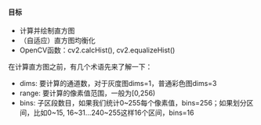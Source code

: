 #### 目标
- 计算并绘制直方图
- （自适应）直方图均衡化
- OpenCV函数：cv2.calcHist(), cv2.equalizeHist()



在计算直方图之前，有几个术语先来了解一下：

- dims: 要计算的通道数，对于灰度图dims=1，普通彩色图dims=3
- range: 要计算的像素值范围，一般为[0,256)
- bins: 子区段数目，如果我们统计0~255每个像素值，bins=256；如果划分区间，比如0~15, 16~31…240~255这样16个区间，bins=16